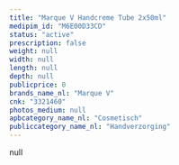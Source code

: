 ```yaml
---
title: "Marque V Handcreme Tube 2x50ml"
medipim_id: "M6E00D33CD"
status: "active"
prescription: false
weight: null
width: null
length: null
depth: null
publicprice: 0
brands_name_nl: "Marque V"
cnk: "3321460"
photos_medium: null
apbcategory_name_nl: "Cosmetisch"
publiccategory_name_nl: "Handverzorging"
---
```

null
